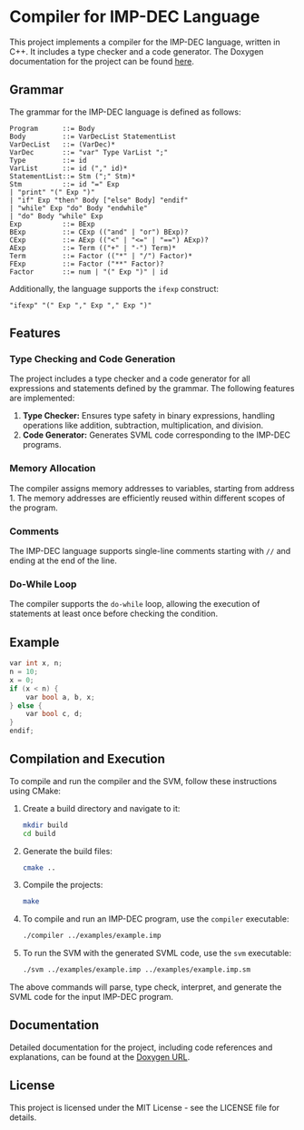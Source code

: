 # Compiler for IMP-DEC Language

This project implements a compiler for the IMP-DEC language, written in C++. It includes a type checker and a code generator. The Doxygen documentation for the project can be found [here](https://rogerhuauya.com/compiler-imp-svml/).

## Grammar

The grammar for the IMP-DEC language is defined as follows:

```
Program      ::= Body
Body         ::= VarDecList StatementList
VarDecList   ::= (VarDec)*
VarDec       ::= "var" Type VarList ";"
Type         ::= id
VarList      ::= id ("," id)*
StatementList::= Stm (";" Stm)*
Stm          ::= id "=" Exp
| "print" "(" Exp ")"
| "if" Exp "then" Body ["else" Body] "endif"
| "while" Exp "do" Body "endwhile"
| "do" Body "while" Exp
Exp          ::= BExp
BExp         ::= CExp (("and" | "or") BExp)?
CExp         ::= AExp (("<" | "<=" | "==") AExp)?
AExp         ::= Term (("+" | "-") Term)*
Term         ::= Factor (("*" | "/") Factor)*
FExp         ::= Factor ("**" Factor)?
Factor       ::= num | "(" Exp ")" | id
```

Additionally, the language supports the `ifexp` construct:
```
"ifexp" "(" Exp "," Exp "," Exp ")"
```

## Features

### Type Checking and Code Generation

The project includes a type checker and a code generator for all expressions and statements defined by the grammar. The following features are implemented:

1. **Type Checker:** Ensures type safety in binary expressions, handling operations like addition, subtraction, multiplication, and division.
2. **Code Generator:** Generates SVML code corresponding to the IMP-DEC programs.

### Memory Allocation

The compiler assigns memory addresses to variables, starting from address 1. The memory addresses are efficiently reused within different scopes of the program.

### Comments

The IMP-DEC language supports single-line comments starting with `//` and ending at the end of the line.

### Do-While Loop

The compiler supports the `do-while` loop, allowing the execution of statements at least once before checking the condition.

## Example

```cpp
var int x, n;
n = 10;
x = 0;
if (x < n) {
    var bool a, b, x;
} else {
    var bool c, d;
}
endif;
```

## Compilation and Execution

To compile and run the compiler and the SVM, follow these instructions using CMake:

1. Create a build directory and navigate to it:
    ```sh
    mkdir build
    cd build
    ```

2. Generate the build files:
    ```sh
    cmake ..
    ```

3. Compile the projects:
    ```sh
    make
    ```

4. To compile and run an IMP-DEC program, use the `compiler` executable:
    ```sh
    ./compiler ../examples/example.imp
    ```

5. To run the SVM with the generated SVML code, use the `svm` executable:
    ```sh
    ./svm ../examples/example.imp ../examples/example.imp.sm
    ```

The above commands will parse, type check, interpret, and generate the SVML code for the input IMP-DEC program.

## Documentation

Detailed documentation for the project, including code references and explanations, can be found at the [Doxygen URL](https://rogerhuauya.com/compiler-imp-svml/).


## License

This project is licensed under the MIT License - see the LICENSE file for details.
